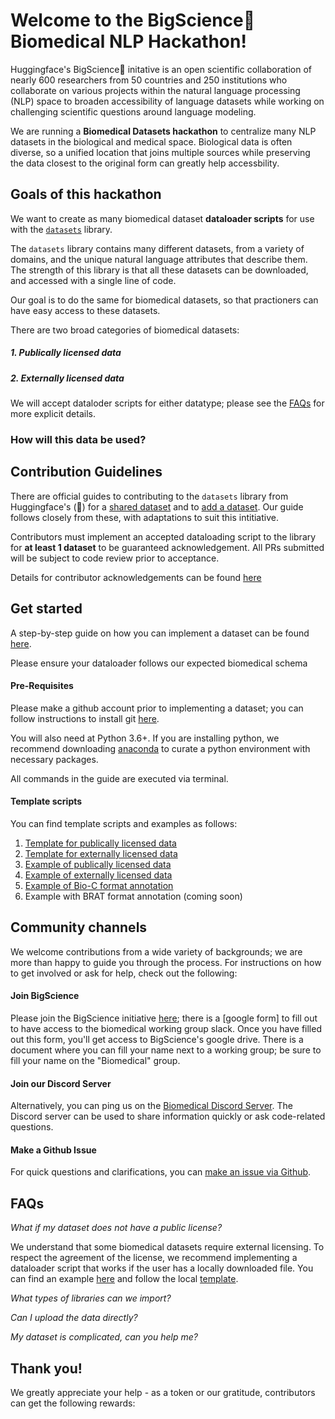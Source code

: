 # Welcome to the BigScience🌸 Biomedical NLP Hackathon!

Huggingface's BigScience🌸 initative is an open scientific collaboration of nearly 600 researchers from 50 countries and 250 institutions who collaborate on various projects within the natural language processing (NLP) space to broaden accessibility of language datasets while working on challenging scientific questions around language modeling.  
<!--- @Natasha From the PII hackathon link --->

We are running a **Biomedical Datasets hackathon** to centralize many NLP datasets in the biological and medical space. Biological data is often diverse, so a unified location that joins multiple sources while preserving the data closest to the original form can greatly help accessbility.

## Goals of this hackathon

We want to create as many biomedical dataset **dataloader scripts** for use with the [`datasets`](https://huggingface.co/docs/datasets/) library. 

The `datasets` library contains many different datasets, from a variety of domains, and the unique natural language attributes that describe them. The strength of this library is that all these datasets can be downloaded, and accessed with a single line of code.

Our goal is to do the same for biomedical datasets, so that practioners can have easy access to these datasets. 

There are two broad categories of biomedical datasets:

##### 1. Publically licensed data
##### 2. Externally licensed data

We will accept dataloder scripts for either datatype; please see the [FAQs](#FAQs) for more explicit details. 


### How will this data be used?
<!---
Here, we should write maybe 1-3 sentences around our plans for prompting.
-->

## Contribution Guidelines

There are official guides to contributing to the `datasets` library from Huggingface's (🤗) for a [shared dataset](https://huggingface.co/docs/datasets/share_dataset.html) and to [add a dataset](https://huggingface.co/docs/datasets/add_dataset.html). Our guide follows closely from these, with adaptations to suit this intitiative.

Contributors must implement an accepted dataloading script to the library for **at least 1 dataset** to be guaranteed acknowledgement. All PRs submitted will be subject to code review prior to acceptance.

Details for contributor acknowledgements can be found [here](#Thank_you!)

## Get started

A step-by-step guide on how you can implement a dataset can be found [here](CONTRIBUTING.md).

Please ensure your dataloader follows our expected biomedical schema <!---  @Natasha This needs to be a hyperlink [Biomedical Schema]() -->

#### Pre-Requisites

Please make a github account prior to implementing a dataset; you can follow instructions to install git [here](https://git-scm.com/book/en/v2/Getting-Started-Installing-Git). 

You will also need at Python 3.6+. If you are installing python, we recommend downloading [anaconda](https://docs.anaconda.com/anaconda/install/index.html) to curate a python environment with necessary packages. 

All commands in the guide are executed via terminal.

#### Template scripts

You can find template scripts and examples as follows: <br>

1. [Template for publically licensed data](templates/template.py)
2. [Template for externally licensed data](templates/template_local.py)
3. [Example of publically licensed data](examples/chemprot.py)
4. [Example of externally licensed data](examples/cellfinder.py)
5. [Example of Bio-C format annotation](examples/bc5cdr.py)
6. Example with BRAT format annotation (coming soon)

<!---
@NATASHA Make DDI script

[Example with BRAT format annotation](examples/ddi.py)
-->

## Community channels

We welcome contributions from a wide variety of backgrounds; we are more than happy to guide you through the process. For instructions on how to get involved or ask for help, check out the following:

#### Join BigScience
Please join the BigScience initiative [here](https://bigscience.huggingface.co/); there is a [google form] to fill out to have access to the biomedical working group slack. Once you have filled out this form, you'll get access to BigScience's google drive. There is a document where you can fill your name next to a working group; be sure to fill your name on the "Biomedical" group. 

#### Join our Discord Server
Alternatively, you can ping us on the [Biomedical Discord Server](https://discord.gg/PrhGdhJE). The Discord server can be used to share information quickly or ask code-related questions.

#### Make a Github Issue
For quick questions and clarifications, you can [make an issue via Github](https://github.com/bigscience-workshop/biomedical/issues).


## FAQs

*What if my dataset does not have a public license?*

We understand that some biomedical datasets require external licensing. To respect the agreement of the license, we recommend implementing a dataloader script that works if the user has a locally downloaded file. You can find an example [here](examples/cellfinder.py) and follow the local [template](templates/template_local.py).

*What types of libraries can we import?*

*Can I upload the data directly?*

*My dataset is complicated, can you help me?*

## Thank you!

We greatly appreciate your help - as a token or our gratitude, contributors can get the following rewards:

<!---
@Natasha
Contribution rewards:

- t-shirts?
- can we get a github star/badge that people can host on their profiles
- minimum acknowledgement in a paper; may have authorship
-->